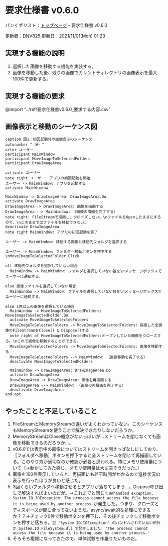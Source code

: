 # 要求仕様書 v0.6.0

パンくずリスト：[トップページ](../index.html) - 要求仕様書 v0.6.0

更新者：DNV825
更新日：2021/11/01(Mon) 01:23

## 実現する機能の説明

1. 選択した画像を移動する機能を実装する。
1. 画像を移動した後、残りの画像でカレントディレクトリの画像表示を最大100件で更新する。

## 実現する機能の要求

@import "../ref/要求仕様書v0.6.0_要求する内容.csv"

## 画像表示と移動のシーケンス図

```plantuml
caption 図1：初回起動時の画像表示のシーケンス
autonumber "（#）"
actor ユーザー
participant MainWindow
participant MoveImageToSelectedFolders
participant DrawImageArea

activate ユーザー
note right ユーザー: アプリの初回起動を開始
ユーザー -> MainWindow: アプリを起動する
activate MainWindow

MainWindow -> DrawImageArea: DrawImageArea.Do
activate DrawImageArea
DrawImageArea -> DrawImageArea: 画像を描画する
DrawImageArea --> MainWindow: （画像の描画を完了する）
note right: FileStreamで描画し、クローズしない。\nファイルをOpenしたままにするので、\nこのままではファイルを移動できない。
deactivate DrawImageArea
note right MainWindow: アプリの初回起動を終了

ユーザー -> MainWindow: 移動する画像と移動先フォルダを選択する

ユーザー -> MainWindow: フォルダへ移動ボタンを押下する\nMoveImageToSelectedFolder_Click

alt 移動先フォルダを選択していない場合
  MainWindow -> MainWindow: フォルダを選択していない旨を\nメッセージボックスでユーザーに通知する。

else 画像ファイルを選択していない場合
  MainWindow -> MainWindow: ファイルを選択していない旨を\nメッセージボックスでユーザーに通知する。

else 1件以上の画像を選択している場合
  MainWindow -> MoveImageToSelectedFolders: MoveImageToSelectedFolder.Do
  activate MoveImageToSelectedFolders
  MoveImageToSelectedFolders -> MoveImageToSelectedFolders: 描画した全画像のFileStreamをClose() & Dispose()する
  note right of MoveImageToSelectedFolders:オープンしていた画像をクローズする。\nこれで画像を移動することができる。 
  MoveImageToSelectedFolders -> MoveImageToSelectedFolders: 画像を移動する
  MoveImageToSelectedFolders --> MainWindow: （画像移動を完了する）
  deactivate MoveImageToSelectedFolders

  MainWindow -> DrawImageArea: DrawImageArea.Do
  activate DrawImageArea
  DrawImageArea -> DrawImageArea: 画像を再描画する
  DrawImageArea --> MainWindow: （画像の再描画を完了する）
  deactivate DrawImageArea
end opt
```

## やったことと不足していること

1. FileStreamとMemoryStreamの違いがよくわかっていない。このシーケンスもMemoryStreamを使うことで解決できたりしないだろうか。
1. MemoryStreamはClose概念がないっぽいが…ストリームを閉じなくても画像を移動できるのだろうか…。
1. v0.6.0では表示中の画像についてはストリームを開きっぱなしにしており、［フォルダへ移動］ボタンを押下すると全ストリームを閉じて再描画している。このやり方が適切なのか確認が必要と思われる。特にメモリ使用量について（→動かしてみた感じ、メモリ使用量は大丈夫そうだった。）
1. 画像を100件表示していると、再描画にも若干時間がかかるので進捗状況の表示を行ったほうが良いと感じた。
1. 3回くらいフォルダへ移動させるとアプリが落ちてしまう…。Dispose呼び出しで解決すればよいのだが。→これまでと同じく`Unhandled exception. System.IO.IOException: The process cannot access the file because it is being used by another process.`が発生した。つまり、クローズとディスポーズが間に合ってないようだ。async/await的な処理にできるか？？→チェック0件で移動ボタンを押下し、その後チェックして移動ボタンを押すと落ちる。`型 'System.IO.IOException' のハンドルされていない例外が System.IO.FileSystem.dll で発生しました: 'The process cannot access the file because it is being used by another process.'`
1. そろそろ複雑になってきたので、単体試験を作羅りたいものだ。

